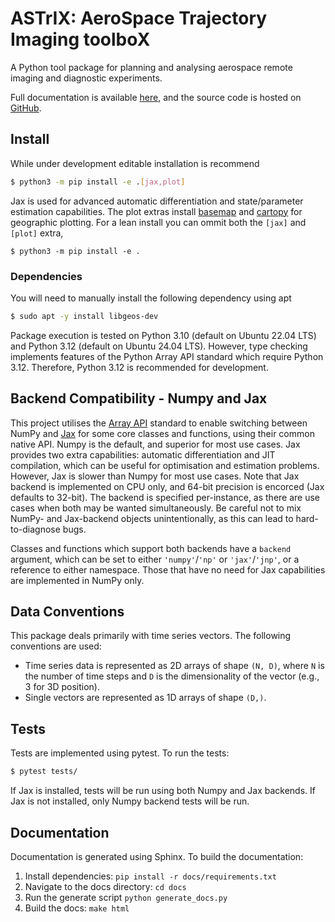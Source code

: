 # ASTrIX: AeroSpace Trajectory Imaging toolboX 

A Python tool package for planning and analysing aerospace remote imaging and diagnostic experiments.

Full documentation is available [here](https://andrewjlock.github.io/astrix/), and the source code is hosted on [GitHub](https://github.com/andrewjlock/astrix).

## Install

While under development editable installation is recommend

```bash
$ python3 -m pip install -e .[jax,plot]
```
Jax is used for advanced automatic differentiation and state/parameter estimation capabilities. 
The plot extras install [basemap](https://matplotlib.org/basemap/) and [cartopy](https://scitools.org.uk/cartopy/docs/latest/) for geographic plotting.
For a lean install you can ommit both the `[jax]` and `[plot]` extra,

```bashbash
$ python3 -m pip install -e .
```

### Dependencies

You will need to manually install the following dependency using apt

```bash
$ sudo apt -y install libgeos-dev
```

Package execution is tested on Python 3.10 (default on Ubuntu 22.04 LTS) and Python 3.12 (default on Ubuntu 24.04 LTS).
However, type checking implements features of the Python Array API standard which require Python 3.12.
Therefore, Python 3.12 is recommended for development.

## Backend Compatibility - Numpy and Jax

This project utilises the [Array API](https://data-apis.org/array-api/) standard to enable switching between NumPy and [Jax](https://jax.readthedocs.io/en/latest/) for some core classes and functions, using their common native API. 
Numpy is the default, and superior for most use cases. 
Jax provides two extra capabilities: automatic differentiation and JIT compilation, which can be useful for optimisation and estimation problems.
However, Jax is slower than Numpy for most use cases. 
Note that Jax backend is implemented on CPU only, and 64-bit precision is encorced (Jax defaults to 32-bit). 
The backend is specified per-instance, as there are use cases when both may be wanted simultaneously.
Be careful not to mix NumPy- and Jax-backend objects unintentionally, as this can lead to hard-to-diagnose bugs.

Classes and functions which support both backends have a `backend` argument, which can be set to either `'numpy'`/`'np'` or `'jax'`/`'jnp'`, or a reference to either namespace.
Those that have no need for Jax capabilities are implemented in NumPy only.




## Data Conventions

This package deals primarily with time series vectors.
The following conventions are used:
- Time series data is represented as 2D arrays of shape `(N, D)`, where `N` is the number of time steps and `D` is the dimensionality of the vector (e.g., 3 for 3D position).
- Single vectors are represented as 1D arrays of shape `(D,)`.

## Tests

Tests are implemented using pytest. To run the tests:

```bash
$ pytest tests/
```
If Jax is installed, tests will be run using both Numpy and Jax backends. 
If Jax is not installed, only Numpy backend tests will be run.

## Documentation

Documentation is generated using Sphinx. To build the documentation:

1. Install dependencies: `pip install -r docs/requirements.txt`
2. Navigate to the docs directory: `cd docs`
3. Run the generate script `python generate_docs.py`
4. Build the docs: `make html`

